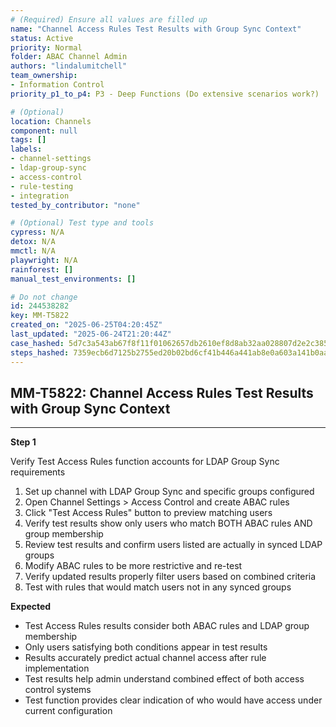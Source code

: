 ```yaml
---
# (Required) Ensure all values are filled up
name: "Channel Access Rules Test Results with Group Sync Context"
status: Active
priority: Normal
folder: ABAC Channel Admin
authors: "lindalumitchell"
team_ownership:
- Information Control
priority_p1_to_p4: P3 - Deep Functions (Do extensive scenarios work?)

# (Optional)
location: Channels
component: null
tags: []
labels:
- channel-settings
- ldap-group-sync
- access-control
- rule-testing
- integration
tested_by_contributor: "none"

# (Optional) Test type and tools
cypress: N/A
detox: N/A
mmctl: N/A
playwright: N/A
rainforest: []
manual_test_environments: []

# Do not change
id: 244538282
key: MM-T5822
created_on: "2025-06-25T04:20:45Z"
last_updated: "2025-06-24T21:20:44Z"
case_hashed: 5d7c3a543ab67f8f11f01062657db2610ef8d8ab32aa028807d2e2c3858618fccdde988c8ea9279ea100b37b50bb48f8
steps_hashed: 7359ecb6d7125b2755ed20b02bd6cf41b446a441ab8e0a603a141b0aa98f01056bab9491889bc340543df360bebdf444
---
```


<!-- (Auto-generated) Based on frontmatter's "key" and "name" -->

## MM-T5822: Channel Access Rules Test Results with Group Sync Context

---

**Step 1**

Verify Test Access Rules function accounts for LDAP Group Sync requirements

1. Set up channel with LDAP Group Sync and specific groups configured
2. Open Channel Settings > Access Control and create ABAC rules
3. Click "Test Access Rules" button to preview matching users
4. Verify test results show only users who match BOTH ABAC rules AND group membership
5. Review test results and confirm users listed are actually in synced LDAP groups
6. Modify ABAC rules to be more restrictive and re-test
7. Verify updated results properly filter users based on combined criteria
8. Test with rules that would match users not in any synced groups

**Expected**

- Test Access Rules results consider both ABAC rules and LDAP group membership
- Only users satisfying both conditions appear in test results
- Results accurately predict actual channel access after rule implementation
- Test results help admin understand combined effect of both access control systems
- Test function provides clear indication of who would have access under current configuration
